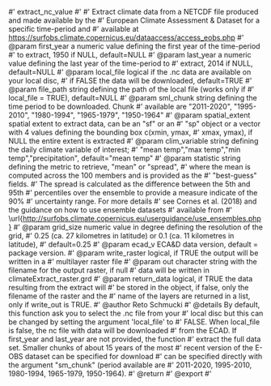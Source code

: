 #' extract_nc_value
#'
#' Extract climate data from a NETCDF file produced and made available by the 
#' European Climate Assessment & Dataset for a specific time-period and 
#' available at https://surfobs.climate.copernicus.eu/dataaccess/access_eobs.php
#' @param first_year a numeric value defining the first year of the time-period 
#' to extract, 1950 if NULL, default=NULL
#' @param last_year a numeric value defining the last year of the time-period to
#'  extract, 2014 if NULL, default=NULL
#' @param local_file logical if the .nc data are available on your local disc, 
#' if FALSE the data will be downloaded, default=TRUE
#' @param file_path string defining the path of the local file (works only if 
#' local_file = TRUE), default=NULL
#' @param sml_chunk string defining the time period to be downloaded. Chunk 
#' available are "2011-2020", "1995-2010", "1980-1994", "1965-1979", "1950-1964"
#' @param spatial_extent spatial extent to extract data, can be an "sf" or an 
#' "sp" object or a vector with 4 values defining the bounding box c(xmin, ymax,
#'  xmax, ymax), if NULL the entire extent is extracted
#' @param clim_variable string defining the daily climate variable of interest;
#'  "mean temp","max temp","min temp","precipitation", default="mean temp"
#' @param statistic string defining the metric to retrieve, "mean" or "spread",
#'  where the mean is computed across the 100 members and is provided as the
#'  "best-guess" fields.
#' The spread is calculated as the difference between the 5th and 95th
#'  percentiles over the ensemble to provide a measure indicate of the 90\%
#'  uncertainty range. For more details 
#' see Cornes et al. (2018) and the guidance on how to use ensemble datasets
#'  available from 
#' \url{http://surfobs.climate.copernicus.eu/userguidance/use_ensembles.php}
#' @param grid_size numeric value in degree defining the resolution of the grid,
#'  0.25 (ca. 27 kilometres in latitude) or 0.1 (ca. 11 kilometres in latitude),
#'  default=0.25
#' @param ecad_v ECA&D data version, default = package version.
#' @param write_raster logical, if TRUE the output will be written in a
#'  multilayer raster file
#' @param out character string with the filename for the output raster, if null
#'  data will be written in climateExtract_raster.grd 
#' @param return_data logical, if TRUE the data resulting from the extract will
#'  be stored in the object, if false, only the filename of the raster and the
#'  name of the layers are returned in a list, only if write_out is TRUE. 
#' @author Reto Schmucki
#' @details By default, this function ask you to select the .nc file from your
#'  local disc but this can be changed by setting the argument 'local_file' to
#'  FALSE. When local_file is false, the nc file with data will be downloaded
#'  from the ECAD. If first_year and last_year are not provided, the function
#'  extract the full data set. Smaller chunks of about 15 years of the most
#'  recent version of the E-OBS dataset can be specified for download 
#' can be specified directly with the argument "sm_chunk" (period available are
#'  2011-2020, 1995-2010, 1980-1994, 1965-1979, 1950-1964).
#' @return 
#' @export
#'